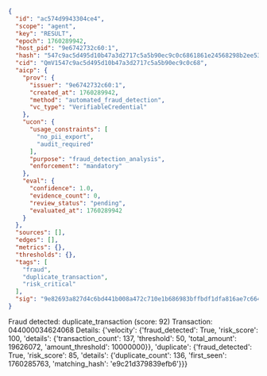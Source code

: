 ```json
{
  "id": "ac574d9943304ce4",
  "scope": "agent",
  "key": "RESULT",
  "epoch": 1760289942,
  "host_pid": "9e6742732c60:1",
  "hash": "547c9ac5d495d10b47a3d2717c5a5b90ec9c0c6861861e24568298b2ee53b9fb",
  "cid": "QmV1547c9ac5d495d10b47a3d2717c5a5b90ec9c0c68",
  "aicp": {
    "prov": {
      "issuer": "9e6742732c60:1",
      "created_at": 1760289942,
      "method": "automated_fraud_detection",
      "vc_type": "VerifiableCredential"
    },
    "ucon": {
      "usage_constraints": [
        "no_pii_export",
        "audit_required"
      ],
      "purpose": "fraud_detection_analysis",
      "enforcement": "mandatory"
    },
    "eval": {
      "confidence": 1.0,
      "evidence_count": 0,
      "review_status": "pending",
      "evaluated_at": 1760289942
    }
  },
  "sources": [],
  "edges": [],
  "metrics": {},
  "thresholds": {},
  "tags": [
    "fraud",
    "duplicate_transaction",
    "risk_critical"
  ],
  "sig": "9e82693a827d4c6bd441b008a472c710e1b686983bffbdf1dfa816ae7c6640fa"
}
```

Fraud detected: duplicate_transaction (score: 92)
Transaction: 044000034624068
Details: {'velocity': {'fraud_detected': True, 'risk_score': 100, 'details': {'transaction_count': 137, 'threshold': 50, 'total_amount': 19626072, 'amount_threshold': 10000000}}, 'duplicate': {'fraud_detected': True, 'risk_score': 85, 'details': {'duplicate_count': 136, 'first_seen': 1760285763, 'matching_hash': 'e9c21d379839efb6'}}}